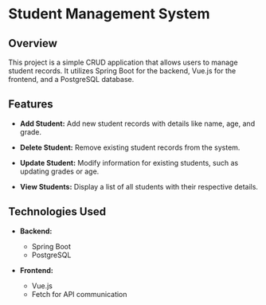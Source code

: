# Student Management System

## Overview

This project is a simple CRUD application that allows users to manage student records. It utilizes Spring Boot for the backend, Vue.js for the frontend, and a PostgreSQL database.

## Features

- **Add Student:** Add new student records with details like name, age, and grade.

- **Delete Student:** Remove existing student records from the system.

- **Update Student:** Modify information for existing students, such as updating grades or age.

- **View Students:** Display a list of all students with their respective details.

## Technologies Used

- **Backend:**
  - Spring Boot
  - PostgreSQL

- **Frontend:**
  - Vue.js
  - Fetch for API communication
